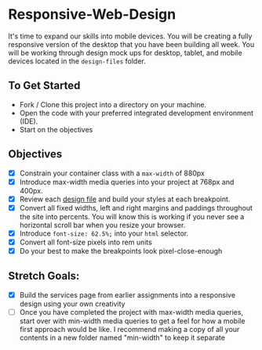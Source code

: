 # Responsive-Web-Design

It's time to expand our skills into mobile devices.  You will be creating a fully responsive version of the desktop that you have been building all week. You will be working through design mock ups for desktop, tablet, and mobile devices located in the `design-files` folder.

## To Get Started

* Fork / Clone this project into a directory on your machine.
* Open the code with your preferred integrated development environment (IDE).
* Start on the objectives

## Objectives

* [x] Constrain your container class with a `max-width` of 880px
* [x] Introduce max-width media queries into your project at 768px and 400px.  
* [x] Review each [design file](design-files) and build your styles at each breakpoint.
* [x] Convert all fixed widths, left and right margins and paddings throughout the site into percents. You will know this is working if you never see a horizontal scroll bar when you resize your browser.
* [x] Introduce `font-size: 62.5%;` into your `html` selector.
* [x] Convert all font-size pixels into rem units
* [x] Do your best to make the breakpoints look pixel-close-enough

## Stretch Goals:
* [x] Build the services page from earlier assignments into a responsive design using your own creativity
* [ ] Once you have completed the project with max-width media queries, start over with min-width media queries to get a feel for how a mobile first approach would be like.  I recommend making a copy of all your contents in a new folder named "min-width" to keep it separate
